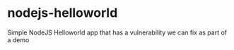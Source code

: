 # nodejs-helloworld
Simple NodeJS Helloworld app that has a vulnerability we can fix as part of a demo
